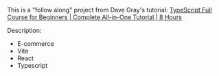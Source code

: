 This is a "follow along" project from Dave Gray's tutorial: [TypeScript Full Course for Beginners | Complete All-in-One Tutorial | 8 Hours ](https://www.youtube.com/watch?v=gieEQFIfgYc)

Description:
- E-commerce
- Vite
- React
- Typescript